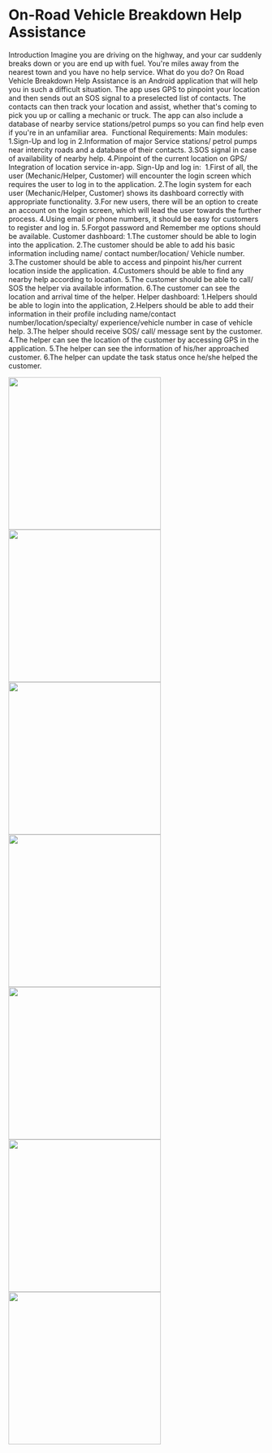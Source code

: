 # On-Road Vehicle Breakdown Help Assistance

Introduction
Imagine you are driving on the highway, and your car suddenly breaks down or you are end up with fuel. You're miles away from the nearest town and you have no help service. What do you do?
On Road Vehicle Breakdown Help Assistance is an Android application that will help you in such a difficult situation. The app uses GPS to pinpoint your location and then sends out an SOS signal to a preselected list of contacts. The contacts can then track your location and assist, whether that's coming to pick you up or calling a mechanic or truck. The app can also include a database of nearby service stations/petrol pumps so you can find help even if you're in an unfamiliar area. 
Functional Requirements:
Main modules:
1.Sign-Up and log in
2.Information of major Service stations/ petrol pumps near intercity roads and a database of their contacts.
3.SOS signal in case of availability of nearby help.
4.Pinpoint of the current location on GPS/ Integration of location service in-app.
Sign-Up and log in: 
1.First of all, the user (Mechanic/Helper, Customer) will encounter the login screen which requires the user to log in to the application.
2.The login system for each user (Mechanic/Helper, Customer) shows its dashboard correctly with appropriate functionality.
3.For new users, there will be an option to create an account on the login screen, which will lead the user towards the further process. 
4.Using email or phone numbers, it should be easy for customers to register and log in.
5.Forgot password and Remember me options should be available.
Customer dashboard:
1.The customer should be able to login into the application.
2.The customer should be able to add his basic information including name/ contact number/location/ Vehicle number. 
3.The customer should be able to access and pinpoint his/her current location inside the application.
4.Customers should be able to find any nearby help according to location.
5.The customer should be able to call/ SOS the helper via available information.
6.The customer can see the location and arrival time of the helper.
Helper dashboard:
1.Helpers should be able to login into the application,
2.Helpers should be able to add their information in their profile including name/contact number/location/specialty/ experience/vehicle number in case of vehicle help.
3.The helper should receive SOS/ call/ message sent by the customer.
4.The helper can see the location of the customer by accessing GPS in the application.
5.The helper can see the information of his/her approached customer.
6.The helper can update the task status once he/she helped the customer.

<img src="https://github.com/user-attachments/assets/0001e614-41dc-49fc-9f2e-17a1a1315ff6" width="300dp">  <img src="https://github.com/user-attachments/assets/8ea4c179-902d-49d0-a681-572db38c5d47" width="300dp"> <img src="https://github.com/user-attachments/assets/f9b5fb73-18a6-4647-b79e-5dd0267e555e" width="300dp"><img src="https://github.com/user-attachments/assets/5c7b70d6-6b27-4881-9d89-f3e14a2b3672" width="300dp">  <img src="https://github.com/user-attachments/assets/5062dcc3-accc-431e-ba09-761c8b5e5876" width="300dp"> <img src="https://github.com/user-attachments/assets/cda7252d-bc99-4121-9a38-52d2d8356085" width="300dp"><img src="https://github.com/user-attachments/assets/5ca1179f-1cae-4647-8ba0-34712deda470" width="300dp">
